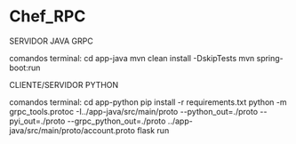 # Chef_RPC

SERVIDOR JAVA GRPC

comandos terminal:
cd app-java
mvn clean install -DskipTests
mvn spring-boot:run

CLIENTE/SERVIDOR PYTHON 

comandos terminal:
cd app-python
pip install -r requirements.txt
python -m grpc_tools.protoc -I../app-java/src/main/proto --python_out=./proto --pyi_out=./proto --grpc_python_out=./proto ../app-java/src/main/proto/account.proto
flask run